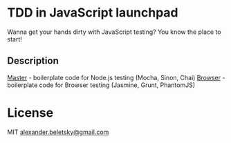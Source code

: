 # TDD in JavaScript launchpad

Wanna get your hands dirty with JavaScript testing? You know the place to start!

## Description

[Master](tree/master) - boilerplate code for Node.js testing (Mocha, Sinon, Chai)
[Browser](tree/browser) - boilerplate code for Browser testing (Jasmine, Grunt, PhantomJS)

# License

MIT alexander.beletsky@gmail.com